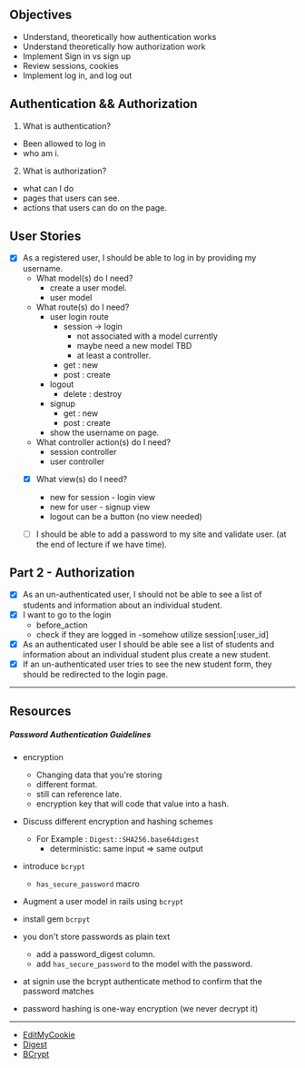 ## Objectives
- Understand, theoretically how authentication works
- Understand theoretically how authorization work
- Implement Sign in vs sign up
- Review sessions, cookies
- Implement log in, and log out

## Authentication && Authorization
1. What is authentication?
  - Been allowed to log in
  - who am i.
2. What is authorization?
  - what can I do
  - pages that users can see.
  - actions that users can do on the page.

## User Stories
- [x] As a registered user, I should be able to log in by providing my username.
  - What model(s) do I need?
    - create a user model.
    - user model
  - What route(s) do I need?
    - user login route
      - session -> login
        - not associated with a model currently
        - maybe need a new model TBD
        - at least a controller.
      - get : new
      - post : create
    - logout
      - delete : destroy
    - signup
      - get : new
      - post : create
    - show the username on page.
  - What controller action(s) do I need?
    - session controller
    - user controller
  - [x] What view(s) do I need?
    - new for session - login view
    - new for user - signup view
    - logout can be a button (no view needed)

  - [ ] I should be able to add a password to my site and validate user. (at the end of lecture if we have time).
## Part 2 - Authorization

  - [x] As an un-authenticated user, I should not be able to see a list of students and information about an individual student.
  - [x] I want to go to the login
      - before_action
      - check if they are logged in
      -somehow utilize session[:user_id]
  - [x] As an authenticated user I should be able see a list of students and information about an individual student plus create a new student.
  - [x] If an un-authenticated user tries to see the new student form, they should be redirected to the login page.
---
## Resources
##### Password Authentication Guidelines
- encryption
  - Changing data that you're storing
  - different format.
  - still can reference late.
  - encryption key that will code that value into a hash.
- Discuss different encryption and hashing schemes
  - For Example :  `Digest::SHA256.base64digest`
    - deterministic: same input => same output
- introduce `bcrypt`
  - `has_secure_password` macro
- Augment a user model in rails using `bcrypt`


- install gem `bcrpyt`
- you don't store passwords as plain text
  - add a password_digest column.
  - add `has_secure_password` to the model with the password.
- at signin use the bcrypt authenticate method to confirm that the password matches
- password hashing is one-way encryption (we never decrypt it)
---
- [EditMyCookie](https://chrome.google.com/webstore/detail/editthiscookie/fngmhnnpilhplaeedifhccceomclgfbg?hl=en)
- [Digest](https://ruby-doc.org/stdlib-2.2.1/libdoc/digest/rdoc/Digest.html)
- [BCrypt](https://github.com/codahale/bcrypt-ruby)

